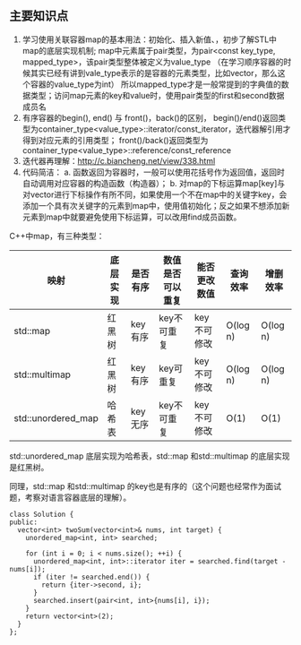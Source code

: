 ## 主要知识点
1. 学习使用关联容器map的基本用法：初始化、插入新值、，初步了解STL中map的底层实现机制; 
map中元素属于pair类型，为pair<const key_type, mapped_type>，该pair类型整体被定义为value_type
（在学习顺序容器的时候其实已经有讲到vale_type表示的是容器的元素类型，比如vector<int>，那么这个容器的value_type为int）
所以mapped_type才是一般常提到的字典值的数据类型；访问map元素的key和value时，使用pair类型的first和second数据成员名
2. 有序容器的begin(), end() 与 front()，back()的区别，
begin()/end()返回类型为container_type<value_type>::iterator/const_iterator，迭代器解引用才得到对应元素的引用类型；
front()/back()返回类型为container_type<value_type>::reference/const_reference
3. 迭代器再理解：http://c.biancheng.net/view/338.html
4. 代码简洁：
    a. 函数返回为容器时，一般可以使用花括号作为返回值，返回时自动调用对应容器的构造函数（构造器）；
    b. 对map的下标运算map[key]与对vector进行下标操作有所不同，如果使用一个不在map中的关键字key，会添加一个具有次关键字的元素到map中，使用值初始化；反之如果不想添加新元素到map中就要避免使用下标运算，可以改用find成员函数。

C++中map，有三种类型：

|映射 |底层实现 | 是否有序 |数值是否可以重复 | 能否更改数值|查询效率 |增删效率|
|---|---| --- |---| --- | --- | ---|
|std::map |红黑树 |key有序 |key不可重复 |key不可修改 | O(log n)|O(log n) |
|std::multimap | 红黑树|key有序 | key可重复 | key不可修改|O(log n) |O(log n) |
|std::unordered_map |哈希表 | key无序 |key不可重复 |key不可修改 |O(1) | O(1)|

std::unordered_map 底层实现为哈希表，std::map 和std::multimap 的底层实现是红黑树。

同理，std::map 和std::multimap 的key也是有序的（这个问题也经常作为面试题，考察对语言容器底层的理解）。

```
class Solution {
public:
  vector<int> twoSum(vector<int>& nums, int target) {
    unordered_map<int, int> searched;
    
    for (int i = 0; i < nums.size(); ++i) {
      unordered_map<int, int>::iterator iter = searched.find(target - nums[i]);
      if (iter != searched.end()) {
        return {iter->second, i};
      }
      searched.insert(pair<int, int>{nums[i], i});
    }
    return vector<int>(2);
  }
};
```
